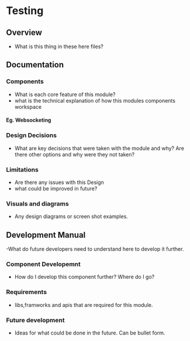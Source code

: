 # Testing
## Overview
- What is this thing in these here files?

## Documentation
### Components
- What is each core feature of this module?
- what is the technical explanation of how this modules components workspace
#### Eg. Websocketing

### Design Decisions
- What are key decisions that were taken with the module and why? Are there other options and why were they not taken?

### Limitations
- Are there any issues with this Design
- what could be improved in future?

### Visuals and diagrams
- Any design diagrams or screen shot examples.

## Development Manual
-What do future developers need to understand here to develop it further.
### Component Developemnt
- How do I develop this component further? Where do I go?
### Requirements
- libs,framworks and apis that are required for this module.
### Future development
- Ideas for what could be done in the future. Can be bullet form.
